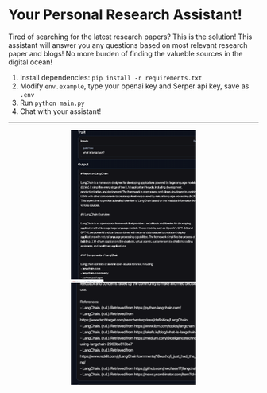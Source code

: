 # Your Personal Research Assistant!

Tired of searching for the latest research papers? This is the solution! This assistant will answer you any
questions based on most relevant research paper and blogs! No more burden of finding the valueble sources in the digital ocean!

1. Install dependencies: `pip install -r requirements.txt`
2. Modify `env.example`, type your openai key and Serper api key, save as `.env`
3. Run `python main.py`
4. Chat with your assistant!
---
<p align="center">
    <img src="demo-pic1.png" alt="demopic1" width="50%", height="50%"/>
    <img src="demo-pic2.png" alt="demopic2" width="50%", height="50%"/>
</p>


